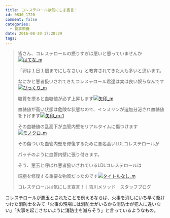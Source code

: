 ```yaml
---
title: コレステロールは気にしま宣言！
id: 0830_1720
comment: false
categories:
  - 食事栄養
date: 2016-08-30 17:20:29
tags:
---
```


> 皆さん、コレステロールの摂りすぎは悪いと思っていませんか[![はてな_m](http://yoshikawa-method.co.jp/wps/wp-content/uploads/2016/02/%E3%81%AF%E3%81%A6%E3%81%AA_m.gif)](http://yoshikawa-method.co.jp/wps/wp-content/uploads/2016/02/%E3%81%AF%E3%81%A6%E3%81%AA_m.gif)
> 
> <span id="more-4766"></span>
> 
> 「卵は１日１個までにしなさい」と教育されてきた人も多いと思います。
> 
> 
> なにかと悪者扱いされてきたコレステロール君達は実は良い奴らなんです[![びっくり_m](http://yoshikawa-method.co.jp/wps/wp-content/uploads/2016/01/%E3%81%B3%E3%81%A3%E3%81%8F%E3%82%8A_m.gif)](http://yoshikawa-method.co.jp/wps/wp-content/uploads/2016/01/%E3%81%B3%E3%81%A3%E3%81%8F%E3%82%8A_m.gif)
> 
> 
> 糖質を摂ると血糖値が必ず上昇します[![矢印_m](http://yoshikawa-method.co.jp/wps/wp-content/uploads/2016/01/%E7%9F%A2%E5%8D%B0_m.gif)](http://yoshikawa-method.co.jp/wps/wp-content/uploads/2016/01/%E7%9F%A2%E5%8D%B0_m.gif)
> 
> 血糖値が高い状態は危険な状態なので、インスリンが追加分泌され血糖値を下げます[![矢印_m-1](http://yoshikawa-method.co.jp/wps/wp-content/uploads/2016/01/%E7%9F%A2%E5%8D%B0_m-1.gif)](http://yoshikawa-method.co.jp/wps/wp-content/uploads/2016/01/%E7%9F%A2%E5%8D%B0_m-1.gif)
> 
> その血糖値の乱高下が血管内壁をリアルタイムに傷つけます[![モノクロ_m](http://yoshikawa-method.co.jp/wps/wp-content/uploads/2016/01/%E3%83%A2%E3%83%8E%E3%82%AF%E3%83%AD_m.gif)](http://yoshikawa-method.co.jp/wps/wp-content/uploads/2016/01/%E3%83%A2%E3%83%8E%E3%82%AF%E3%83%AD_m.gif)
> 
> 
> その傷ついた血管内壁を修復するために悪名高いLDLコレステロールが
> 
> パッチのように血管内壁に張り付きます。
> 
> 
> そう、悪玉と呼ばれ悪者扱いされているLDLコレステロールは
> 
> 細胞を修復する重要な物質だったのです[![タイトルなし_m](http://yoshikawa-method.co.jp/wps/wp-content/uploads/2016/01/%E3%82%BF%E3%82%A4%E3%83%88%E3%83%AB%E3%81%AA%E3%81%97_m.gif)](http://yoshikawa-method.co.jp/wps/wp-content/uploads/2016/01/%E3%82%BF%E3%82%A4%E3%83%88%E3%83%AB%E3%81%AA%E3%81%97_m.gif)
> 
> 
> コレステロールは気にしま宣言！｜吉川メソッド　スタッフブログ

コレステロールが悪玉とされたことを例えるならば、火事を消しにいち早く駆けつけた消防士をみて「火事の現場には消防士がいるから消防士が犯人に違いない」「火事を起こさないように消防士を減らそう」と言っているようなもの。